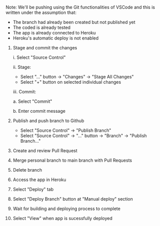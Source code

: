 Note: We'll be pushing using the Git functionalities of VSCode and this is written under the assumption that: 
- The branch had already been created but not published yet 
- The coded is already tested 
- The app is already connected to Heroku
- Heroku's automatic deploy is not enabled


1. Stage and commit the changes

   i. Select "Source Control"
  
   ii. Stage:
     - Select "..." button -> "Changes" -> "Stage All Changes"
     - Select "+" button on selected individual changes
     
   iii. Commit:
   
      a. Select "Commit"
     
      b. Enter commit message
     
2. Publish and push branch to Github
   - Select "Source Control" -> "Publish Branch"
   - Select "Source Control" -> "..." button -> "Branch" -> "Publish Branch..."

3. Create and review Pull Request

4. Merge personal branch to main branch with Pull Requests

5. Delete branch

6. Access the app in Heroku

7. Select "Deploy" tab

8. Select "Deploy Branch" button at "Manual deploy" section

9. Wait for building and deploying process to complete

10. Select "View" when app is sucessfully deployed
